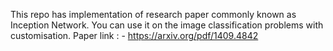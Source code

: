 This repo has implementation of research paper commonly known as Inception Network. You can use it on the image classification problems with customisation.
Paper link : - https://arxiv.org/pdf/1409.4842
